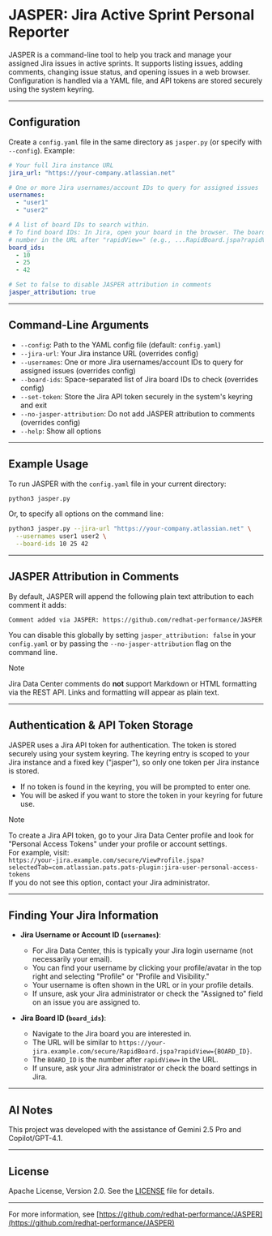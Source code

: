 # JASPER: Jira Active Sprint Personal Reporter

JASPER is a command-line tool to help you track and manage your assigned Jira issues in
active sprints. It supports listing issues, adding comments, changing issue status, and
opening issues in a web browser. Configuration is handled via a YAML file, and API
tokens are stored securely using the system keyring.

---

## Configuration

Create a `config.yaml` file in the same directory as `jasper.py` (or specify with
`--config`). Example:

```yaml
# Your full Jira instance URL
jira_url: "https://your-company.atlassian.net"

# One or more Jira usernames/account IDs to query for assigned issues
usernames:
  - "user1"
  - "user2"

# A list of board IDs to search within.
# To find board IDs: In Jira, open your board in the browser. The board ID is the
# number in the URL after "rapidView=" (e.g., ...RapidBoard.jspa?rapidView=42).
board_ids:
  - 10
  - 25
  - 42

# Set to false to disable JASPER attribution in comments
jasper_attribution: true
```

---

## Command-Line Arguments

- `--config`: Path to the YAML config file (default: `config.yaml`)
- `--jira-url`: Your Jira instance URL (overrides config)
- `--usernames`: One or more Jira usernames/account IDs to query for assigned issues
  (overrides config)
- `--board-ids`: Space-separated list of Jira board IDs to check (overrides config)
- `--set-token`: Store the Jira API token securely in the system's keyring and exit
- `--no-jasper-attribution`: Do not add JASPER attribution to comments (overrides config)
- `--help`: Show all options

---

## Example Usage

To run JASPER with the `config.yaml` file in your current directory:

```sh
python3 jasper.py
```

Or, to specify all options on the command line:

```sh
python3 jasper.py --jira-url "https://your-company.atlassian.net" \
  --usernames user1 user2 \
  --board-ids 10 25 42
```

---

## JASPER Attribution in Comments

By default, JASPER will append the following plain text attribution to each comment it
adds:

```
Comment added via JASPER: https://github.com/redhat-performance/JASPER
```

You can disable this globally by setting `jasper_attribution: false` in your
`config.yaml` or by passing the `--no-jasper-attribution` flag on the command line.

> [!NOTE]
> Jira Data Center comments do **not** support Markdown or HTML formatting via the REST
> API. Links and formatting will appear as plain text.

---

## Authentication & API Token Storage

JASPER uses a Jira API token for authentication. The token is stored securely using
your system keyring. The keyring entry is scoped to your Jira instance and a fixed key
("jasper"), so only one token per Jira instance is stored.

- If no token is found in the keyring, you will be prompted to enter one.
- You will be asked if you want to store the token in your keyring for future use.

> [!NOTE]
> To create a Jira API token, go to your Jira Data Center profile and look for
> "Personal Access Tokens" under your profile or account settings.  
> For example, visit:  
> `https://your-jira.example.com/secure/ViewProfile.jspa?selectedTab=com.atlassian.pats.pats-plugin:jira-user-personal-access-tokens`  
> If you do not see this option, contact your Jira administrator.

---

## Finding Your Jira Information

- **Jira Username or Account ID (`usernames`)**:
    - For Jira Data Center, this is typically your Jira login username (not necessarily 
      your email).
    - You can find your username by clicking your profile/avatar in the top right and
      selecting "Profile" or "Profile and Visibility."
    - Your username is often shown in the URL or in your profile details.
    - If unsure, ask your Jira administrator or check the "Assigned to" field on an
      issue you are assigned to.

- **Jira Board ID (`board_ids`)**:
    - Navigate to the Jira board you are interested in.
    - The URL will be similar to
      `https://your-jira.example.com/secure/RapidBoard.jspa?rapidView={BOARD_ID}`.
    - The `BOARD_ID` is the number after `rapidView=` in the URL.
    - If unsure, ask your Jira administrator or check the board settings in Jira.

---

## AI Notes

This project was developed with the assistance of Gemini 2.5 Pro and Copilot/GPT-4.1.

---

## License

Apache License, Version 2.0. See the [LICENSE](LICENSE) file for details.

---

For more information, see
[https://github.com/redhat-performance/JASPER](https://github.com/redhat-performance/JASPER)
